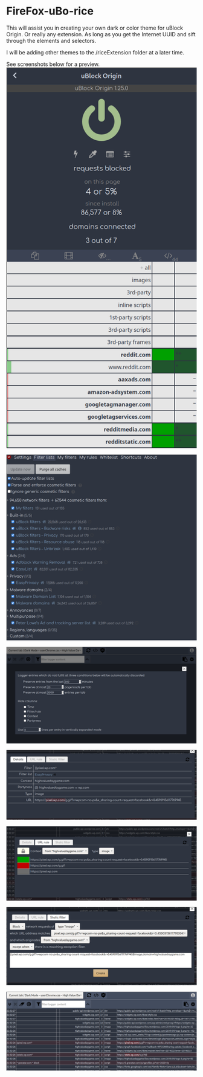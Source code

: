 # FireFox-uBo-rice
This will assist you in creating your own dark or color theme for uBlock Origin.  Or really any extension.  As long as you get the Internet UUID and sift through the elements and selectors.  

I will be adding other themes to the /riceExtension folder at a later time.

See screenshots below for a preview.
![Screenshot](screenshots/Screenshot_2020-03-02-15_618x1234.png)

![Screenshot](screenshots/Screenshot_2020-03-02-50_1088x1062.png)

![Screenshot](screenshots/Screenshot_2020-03-02-18_1502x765.png)

![Screenshot](screenshots/Screenshot_2020-03-02-14_1357x499.png)

![Screenshot](/screenshots/Screenshot_2020-03-02-33_1454x569.png)

![Screenshot](/screenshots/Screenshot_2020-03-02-47_1371x564.png)

![Screenshot](screenshots/Screenshot_2020-03-02-41_1497x622.png)



